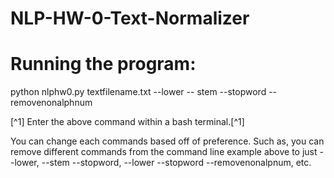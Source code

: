 # NLP-HW-0-Text-Normalizer

# Running the program:

python nlphw0.py textfilename.txt --lower -- stem --stopword --removenonalphnum

[^1] Enter the above command within a bash terminal.[^1]

You can change each commands based off of preference. Such as, you can remove different commands from the command line example above to just --lower, --stem --stopword,     --lower --stopword --removenonalpnum, etc. 
